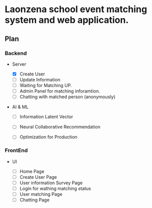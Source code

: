 # Laonzena school event matching system and web application.


## Plan 

### Backend

- Server

    - [x] Create User 
    - [ ] Update Information
    - [ ] Waiting for Matching UP.
    - [ ] Admin Panel for matching inforamtion.
    - [ ] Chatting with matched person (anonymously)

- AI & ML

    - [ ] Information Latent Vector 
    - [ ] Neural Collaborative Recommendation
    - [ ] Optimization for Production


### FrontEnd

- UI

    - [ ] Home Page
    - [ ] Create User Page
    - [ ] User information Survey Page
    - [ ] Login for wathing matching status
    - [ ] User matching Page
    - [ ] Chatting Page 